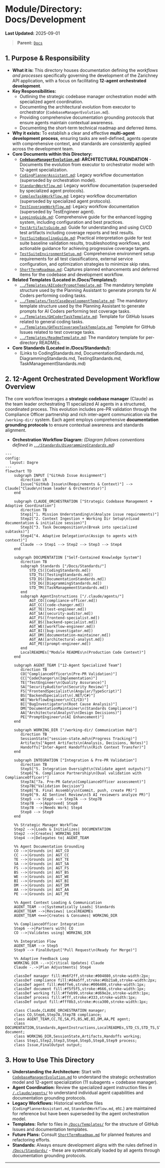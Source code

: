 # Module/Directory: Docs/Development

**Last Updated:** 2025-09-01

> **Parent:** [`Docs`](../README.md)

## 1. Purpose & Responsibility

* **What it is:** This directory houses documentation defining the *workflows and processes* specifically governing the development of the Zarichney API application, with a focus on facilitating **12-agent orchestrated development**.
* **Key Responsibilities:**
    * Outlining the strategic codebase manager orchestration model with specialized agent coordination.
    * Documenting the architectural evolution from executor to orchestrator (`CodebaseManagerEvolution.md`).
    * Providing comprehensive documentation grounding protocols that ensure agents maintain contextual awareness.
    * Documenting the short-term technical roadmap and deferred items.
* **Why it exists:** To establish a clear and effective **multi-agent development process**, ensuring tasks are well-defined, agents operate with comprehensive context, and standards are consistently applied across the development team.
* **Core Documents within this Directory:**
    * **[`CodebaseManagerEvolution.md`](./CodebaseManagerEvolution.md): ARCHITECTURAL FOUNDATION** - Documents the evolution from executor to orchestrator model with 12-agent specialization.
    * [`CodingPlannerAssistant.md`](./CodingPlannerAssistant.md): Legacy workflow documentation (superseded by orchestration model).
    * [`StandardWorkflow.md`](./StandardWorkflow.md): Legacy workflow documentation (superseded by specialized agent protocols).
    * [`ComplexTaskWorkflow.md`](./ComplexTaskWorkflow.md): Legacy workflow documentation (superseded by specialized agent protocols).
    * [`TestCoverageWorkflow.md`](./TestCoverageWorkflow.md): Legacy workflow documentation (superseded by TestEngineer agent).
    * [`LoggingGuide.md`](./LoggingGuide.md): Comprehensive guide for the enhanced logging system, including configuration and best practices.
    * [`TestArtifactsGuide.md`](./TestArtifactsGuide.md): Guide for understanding and using CI/CD test artifacts including coverage reports and test results.
    * [`TestSuiteBaselineGuide.md`](./TestSuiteBaselineGuide.md): Practical interpretation guide for test suite baseline validation results, troubleshooting workflows, and actionable guidance for achieving progressive coverage targets.
    * [`TestSuiteEnvironmentSetup.md`](./TestSuiteEnvironmentSetup.md): Comprehensive environment setup requirements for all test classifications, external service configuration, and optimization strategies to minimize skip rates.
    * [`ShortTermRoadmap.md`](./ShortTermRoadmap.md): Captures planned enhancements and deferred items for the codebase and development workflow.
* **Related Templates (Located in /Docs/Templates/):**
    * [`../Templates/AICoderPromptTemplate.md`](../Templates/AICoderPromptTemplate.md): The mandatory template structure used by the Planning Assistant to generate prompts for AI Coders performing coding tasks.
    * [`../Templates/TestCaseDevelopmentTemplate.md`](../Templates/TestCaseDevelopmentTemplate.md): The mandatory template structure used by the Planning Assistant to generate prompts for AI Coders performing test coverage tasks.
    * [`../Templates/GHCoderTaskTemplate.md`](../Templates/GHCoderTaskTemplate.md): Template for GitHub Issues related to general coding tasks.
    * [`../Templates/GHTestCoverageTaskTemplate.md`](../Templates/GHTestCoverageTaskTemplate.md): Template for GitHub Issues related to test coverage tasks.
    * [`../Templates/ReadmeTemplate.md`](../Templates/ReadmeTemplate.md): The mandatory template for per-directory READMEs.
* **Core Standards (Located in /Docs/Standards/):**
    * (Links to CodingStandards.md, DocumentationStandards.md, DiagrammingStandards.md, TestingStandards.md, TaskManagementStandards.md)

## 2. 12-Agent Orchestrated Development Workflow Overview

The core workflow leverages a **strategic codebase manager** (Claude) as the team leader orchestrating 11 specialized AI agents in a structured, coordinated process. This evolution includes pre-PR validation through the Compliance Officer partnership and rich inter-agent communication via the `/working-dir/` system. Each agent employs comprehensive **documentation grounding protocols** to ensure contextual awareness and standards alignment.

* **Orchestration Workflow Diagram:**
    *(Diagram follows conventions defined in [`../Standards/DiagrammingStandards.md`](../Standards/DiagrammingStandards.md))*

```mermaid
---
config:
  layout: Dagre
---
flowchart TD
    subgraph INPUT ["GitHub Issue Assignment"]
       direction LR
       Issue["GitHub Issue\n(Requirements & Context)"] --> Claude["Claude\n(team leader & Orchestrator)"]
    end

    subgraph CLAUDE_ORCHESTRATION ["Strategic Codebase Management + Adaptive Coordination"]
       direction TB
       Step1["1. Mission Understanding\n(Analyze issue requirements)"]
       Step2["2. Context Ingestion + Working Dir Setup\n(Load documentation & initialize session)"] 
       Step3["3. Task Decomposition\n(Break into specialized subtasks)"]
       Step4["4. Adaptive Delegation\n(Assign to agents with context)"]
       Claude --> Step1 --> Step2 --> Step3 --> Step4
    end

    subgraph DOCUMENTATION ["Self-Contained Knowledge System"]
       direction TB
       subgraph Standards ["/Docs/Standards/"]
           STD_CS([CodingStandards.md])
           STD_TS([TestingStandards.md])
           STD_DS([DocumentationStandards.md])
           STD_DG([DiagrammingStandards.md])
           STD_TM([TaskManagementStandards.md])
       end
       subgraph AgentInstructions ["/.claude/agents/"]
           AGT_CO([compliance-officer.md])
           AGT_CC([code-changer.md])
           AGT_TE([test-engineer.md])
           AGT_SA([security-auditor.md])
           AGT_FS([frontend-specialist.md])
           AGT_BS([backend-specialist.md])
           AGT_WE([workflow-engineer.md])
           AGT_BI([bug-investigator.md])
           AGT_DM([documentation-maintainer.md])
           AGT_AA([architectural-analyst.md])
           AGT_PE([prompt-engineer.md])
       end
       LocalREADMEs["Module READMEs\n(Production Code Context)"]
    end

    subgraph AGENT_TEAM ["12-Agent Specialized Team"]
       direction TB
       CO["ComplianceOfficer\n(Pre-PR Validation)"]
       CC["CodeChanger\n(Implementation)"]
       TE["TestEngineer\n(Quality Assurance)"]
       SA["SecurityAuditor\n(Security Review)"]
       FS["FrontendSpecialist\n(Angular/TypeScript)"]
       BS["BackendSpecialist\n(.NET/C#)"]
       WE["WorkflowEngineer\n(CI/CD)"]
       BI["BugInvestigator\n(Root Cause Analysis)"]
       DM["DocumentationMaintainer\n(Standards Compliance)"]
       AA["ArchitecturalAnalyst\n(Design Decisions)"]
       PE["PromptEngineer\n(AI Enhancement)"]
    end

    subgraph WORKING_DIR ["/working-dir/ Communication Hub"]
       direction TB
       SessionState["session-state.md\n(Progress Tracking)"]
       Artifacts["Agent Artifacts\n(Analysis, Decisions, Notes)"]
       Handoffs["Inter-Agent Handoffs\n(Rich Context Transfer)"]
    end

    subgraph INTEGRATION ["Integration & Pre-PR Validation"]
       direction TB
       Step5["5. Integration Oversight\n(Validate agent outputs)"]
       Step6["6. Compliance Partnership\n(Dual validation with ComplianceOfficer)"]
       Step7A["7a. Pre-PR Gate\n(ComplianceOfficer assessment)"]
       Step7B{"Validation Decision"}
       Step8["8. Final Assembly\n(Commit, push, create PR)"]
       Step9["9. AI Sentinel Review\n(5 AI reviewers analyze PR)"]
       Step5 --> Step6 --> Step7A --> Step7B
       Step7B -->|Approved| Step8
       Step7B -->|Needs Work| Step4
       Step8 --> Step9
    end

    %% Strategic Manager Workflow
    Step2 -->|Loads & Initializes| DOCUMENTATION
    Step2 -->|Creates| WORKING_DIR
    Step4 -->|Delegates to| AGENT_TEAM

    %% Agent Documentation Grounding
    CO -->|Grounds in| AGT_CO
    CC -->|Grounds in| AGT_CC
    TE -->|Grounds in| AGT_TE
    SA -->|Grounds in| AGT_SA
    FS -->|Grounds in| AGT_FS
    BS -->|Grounds in| AGT_BS
    WE -->|Grounds in| AGT_WE
    BI -->|Grounds in| AGT_BI
    DM -->|Grounds in| AGT_DM
    AA -->|Grounds in| AGT_AA
    PE -->|Grounds in| AGT_PE

    %% Agent Context Loading & Communication
    AGENT_TEAM -->|Systematically Loads| Standards
    AGENT_TEAM -->|Reviews| LocalREADMEs
    AGENT_TEAM <==>|Creates & Consumes| WORKING_DIR

    %% ComplianceOfficer Integration
    Step6 -->|Partners with| CO
    CO -->|Validates using| WORKING_DIR

    %% Integration Flow
    AGENT_TEAM --> Step5
    Step9 --> FinalOutput["Pull Request\n(Ready for Merge)"]

    %% Adaptive Feedback Loop
    WORKING_DIR -.->|Critical Updates| Claude
    Claude -.->|Plan Adjustments| Step4

    classDef manager fill:#e6f2ff,stroke:#004080,stroke-width:2px;
    classDef compliance fill:#d4a5ff,stroke:#6b21a8,stroke-width:2px;
    classDef agent fill:#e6ffe6,stroke:#006400,stroke-width:1px;
    classDef document fill:#f5f5f5,stroke:#666,stroke-width:1px;
    classDef working fill:#ffeb99,stroke:#d69e2e,stroke-width:1px;
    classDef process fill:#fff,stroke:#333,stroke-width:1px;
    classDef output fill:#fff0b3,stroke:#cca300,stroke-width:1px;

    class Claude,CLAUDE_ORCHESTRATION manager;
    class CO,Step6,Step7A,Step7B compliance;
    class AGENT_TEAM,CC,TE,SA,FS,BS,WE,BI,DM,AA,PE agent;
    class DOCUMENTATION,Standards,AgentInstructions,LocalREADMEs,STD_CS,STD_TS,STD_DS,STD_DG,STD_TM,AGT_CO,AGT_CC,AGT_TE,AGT_SA,AGT_FS,AGT_BS,AGT_WE,AGT_BI,AGT_DM,AGT_AA,AGT_PE document;
    class WORKING_DIR,SessionState,Artifacts,Handoffs working;
    class Step1,Step2,Step3,Step4,Step5,Step8,Step9 process;
    class Issue,FinalOutput output;

```

## 3. How to Use This Directory

* **Understanding the Architecture:** Start with [`CodebaseManagerEvolution.md`](./CodebaseManagerEvolution.md) to understand the strategic orchestration model and 12-agent specialization (11 subagents + codebase manager).
* **Agent Coordination:** Review the specialized agent instruction files in [`/.claude/agents/`](../../.claude/agents/) to understand individual agent capabilities and documentation grounding protocols.
* **Legacy Workflows:** Historical workflow files (`CodingPlannerAssistant.md`, `StandardWorkflow.md`, etc.) are maintained for reference but have been superseded by the agent orchestration model.
* **Templates:** Refer to files in [`/Docs/Templates/`](../Templates/) for the structure of GitHub Issues and documentation templates.
* **Future Plans:** Consult [`ShortTermRoadmap.md`](./ShortTermRoadmap.md) for planned features and refactoring efforts.
* **Standards:** Always ensure development aligns with the rules defined in [`/Docs/Standards/`](../Standards/) - these are systematically loaded by all agents through documentation grounding protocols.

-----
